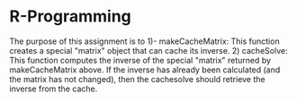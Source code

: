 # R-Programming
The purpose of this assignment is to 1)- makeCacheMatrix: This function creates a special "matrix" object that can cache its inverse. 2) cacheSolve: This function computes the inverse of the special "matrix" returned by makeCacheMatrix above. If the inverse has already been calculated (and the matrix has not changed), then the cachesolve should retrieve the inverse from the cache.
